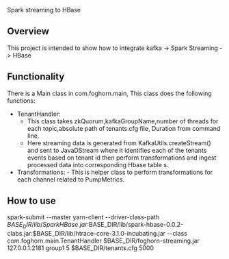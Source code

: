 Spark streaming to HBase

Overview
---------
This project is intended to show how to integrate kafka -> Spark Streaming -> HBase

Functionality
--------------
There is a Main class in com.foghorn.main, This class does the following functions:
- TenantHandler:
	-  This class takes zkQuorum,kafkaGroupName,number of threads for each topic,absolute path of tenants.cfg file, 
	   Duration from command line.
	-  Here streaming data is generated from KafkaUtils.createStream() and sent to JavaDStream where it identifies each of 
	   the tenants events based on tenant id then perform transformations and ingest processed data into corresponding Hbase table           s.
- Transformations:
        - This is helper class to perform transformations for each channel related to PumpMetrics.
		
How to use
------------
spark-submit --master yarn-client --driver-class-path $BASE_DIR/lib/SparkHBase.jar:$BASE_DIR/lib/spark-hbase-0.0.2-clabs.jar:$BASE_DIR/lib/htrace-core-3.1.0-incubating.jar --class com.foghorn.main.TenantHandler $BASE_DIR/foghorn-streaming.jar 127.0.0.1:2181 group1 5 $BASE_DIR/tenants.cfg 5000
